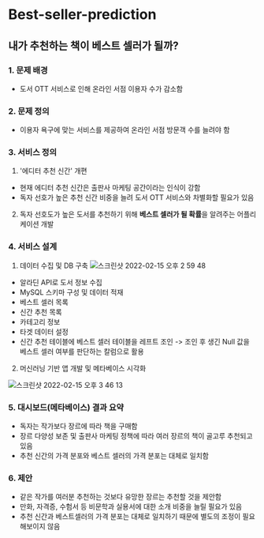 # Best-seller-prediction
## 내가 추천하는 책이 베스트 셀러가 될까?

### 1. 문제 배경
- 도서 OTT 서비스로 인해 온라인 서점 이용자 수가 감소함

### 2. 문제 정의
- 이용자 욕구에 맞는 서비스를 제공하여 온라인 서점 방문객 수를 늘려야 함

### 3. 서비스 정의
1) '에디터 추천 신간' 개편
- 현재 에디터 추천 신간은 출판사 마케팅 공간이라는 인식이 강함
- 독자 선호가 높은 추천 신간 비중을 늘려 도서 OTT 서비스와 차별화할 필요가 있음

2) 독자 선호도가 높은 도서를 추천하기 위해 **베스트 셀러가 될 확률**을 알려주는 어플리케이션 개발

### 4. 서비스 설계
1) 데이터 수집 및 DB 구축
![스크린샷 2022-02-15 오후 2 59 48](https://user-images.githubusercontent.com/93904398/165765345-25d08e84-c84f-4ae6-aac0-898a4d263314.png)

- 알라딘 API로 도서 정보 수집
- MySQL 스키마 구성 및 데이터 적재
 - 베스트 셀러 목록
 - 신간 추천 목록
 - 카테고리 정보
- 타겟 데이터 설정
 - 신간 추천 테이블에 베스트 셀러 테이블을 레프트 조인 -> 조인 후 생긴 Null 값을 베스트 셀러 여부를 판단하는 칼럼으로 활용

2) 머신러닝 기반 앱 개발 및 메타베이스 시각화

![스크린샷 2022-02-15 오후 3 46 13](https://user-images.githubusercontent.com/93904398/165766160-a96af90b-cb15-47f4-8029-b55f6814e70a.png)

### 5. 대시보드(메타베이스) 결과 요약
- 독자는 작가보다 장르에 따라 책을 구매함
- 장르 다양성 보존 및 출판사 마케팅 정책에 따라 여러 장르의 책이 골고루 추천되고 있음
- 추천 신간의 가격 분포와 베스트 셀러의 가격 분포는 대체로 일치함

### 6. 제안
- 같은 작가를 여러분 추천하는 것보다 유망한 장르는 추천할 것을 제안함
- 만화, 자격증, 수험서 등 비문학과 실용서에 대한 소개 비중을 늘릴 필요가 있음
- 추천 신간과 베스트셀러의 가격 분포는 대체로 일치하기 때문에 별도의 조정이 필요해보이지 않음
